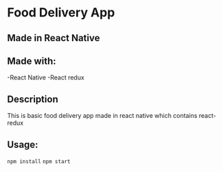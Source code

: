 # Food Delivery App
## Made in React Native
## Made with:
-React Native
-React redux

## Description
This is basic food delivery app made in react native which contains react-redux


## Usage:
`npm install`
`npm start`
